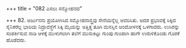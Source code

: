 +++
title = "082 ಎಸಲು ಸನ್ಮೋಹನದ"

+++
82. ಅರ್ಜುನನು ಪ್ರಯೋಗಿಸಿದ ಸಮ್ಮೋಹನಾಸ್ತ್ರವು ಸೇನೆಯನ್ನೆಲ್ಲ ಆವರಿಸಿತು. ಅದರ ಪ್ರಭಾವಕ್ಕೆ ಸಿಕ್ಕಿದ ಸೈನಿಕರೆಲ್ಲ ಭಾರಿಯ ನಿದ್ರಾವಸ್ಥೆಗೆ ಸಿಕ್ಕಿ ಮೈಯನ್ನು ಅತ್ತಿತ್ತ ತೂಗಿ ಮನಸ್ಸಿನ ಆಂದೋಳನಕ್ಕೆ ಒಳಗಾದರು. ಉಸಿರನ್ನು ಸಂಪರ್ಕಿಸುವ ನಾಡಿ ಆಳಕ್ಕೆ ಮುಳುಗಲಾಗಿ ತಲೆಗೆ ಮುಸುಕಿಟ್ಟು ಗುಂಪು ಗುಂಪಾಗಿ ಹಾಗೇ ಉರುಳಿಕೊಂಡು ಗೊರಕೆ ಹೊಡೆದರು.